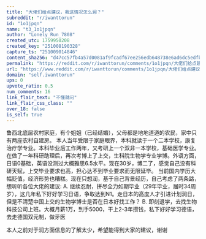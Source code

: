 ```yaml
---
title: "大佬们给点建议，我这情况怎么润？"
subreddit: "r/iwanttorun"
id: "1o1jpqn"
name: "t3_1o1jpqn"
author: "Lonely_Run_7808"
created_utc: 1759950208
created_key: "251008190328"
capture_ts: "251009014846"
content_sha256: "d47cc57fb4a57d0081af9fcadf67ee256edb648738e6ad6dc5edfb53a2a1147b"
permalink: "https://reddit.com/r/iwanttorun/comments/1o1jpqn/大佬们给点建议我这情况怎么润/"
url: "https://www.reddit.com/r/iwanttorun/comments/1o1jpqn/大佬们给点建议我这情况怎么润/"
domain: "self.iwanttorun"
ups: 0
upvote_ratio: 0.5
num_comments: 16
link_flair_text: "不懂就问"
link_flair_css_class: ""
over_18: false
is_self: true
---
```


鲁西北底层农村家庭，有个姐姐（已经结婚），父母都是地地道道的农民，家中只有两座农村自建房。
本人当年受限于家庭眼界，本科就读于一个二本学校，康复治疗学专业。本科毕业后工作两年，又考研上一个双非一本学校，基础医学专业。在做了一年科研助理后，再次考博上了上交，生科院生物学专业学博。外语方面，日语0基础，英语没测过大概雅思6.5水平。现在30岁，博二了，感觉自己没有科研天赋，上交毕业要求也高，担心达不到毕业要求而无限延毕。
当前国内学历大幅贬值，经济形势也糟糕。现在只想润，基于自己背景经历，自己考虑了两条路，想听听各位大佬的建议:
A.
继续忍耐，拼尽全力如期毕业（29年毕业，届时34周岁），这几年私下好好学习日语，争取达到N1。走日本的高度人才引进计划润日，但是不清楚中国上交的生物学博士是否在日本好找工作？
B.
即刻退学，去找生物科技公司上班。大概月薪1万，到手5000，干上2-3年攒钱，私下好好学习德语，去走德国双元制，做牙医

本人之前对于润方面信息的了解太少，希望能得到大家的建议，谢谢
